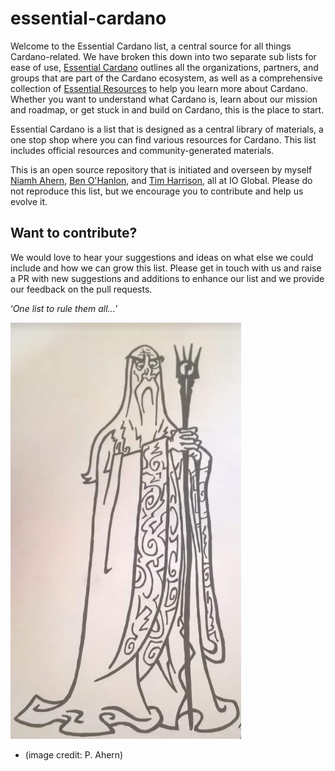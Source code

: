 # essential-cardano
Welcome to the Essential Cardano list, a central source for all things Cardano-related. We have broken this down into two separate sub lists for ease of use, [Essential Cardano](https://github.com/nahern/essential-cardano/blob/main/essential-cardano-list.md) outlines all the organizations, partners, and groups that are part of the Cardano ecosystem, as well as a comprehensive collection of [Essential Resources](https://github.com/nahern/essential-cardano/blob/main/resources.md#essential-resources) to help you learn more about Cardano. Whether you want to understand what Cardano is, learn about our mission and roadmap, or get stuck in and build on Cardano, this is the place to start. 

Essential Cardano is a list that is designed as a central library of materials, a one stop shop where you can find various resources for Cardano. This list includes official resources and community-generated materials. 

This is an open source repository that is initiated and overseen by myself [Niamh Ahern](https://iohk.io/en/team/niamh-ahern), [Ben O'Hanlon](https://iohk.io/en/team/ben-ohanlon), and [Tim Harrison](https://iohk.io/en/team/tim-harrison), all at IO Global. Please do not reproduce this list, but we encourage you to contribute and help us evolve it. 

## Want to contribute? ##
We would love to hear your suggestions and ideas on what else we could include and how we can grow this list. Please get in touch with us and raise a PR with new suggestions and additions to enhance our list and we provide our feedback on the pull requests.

   ‘*One list to rule them all...*’

![wizard](saruman.PNG)
- (image credit: P. Ahern)
